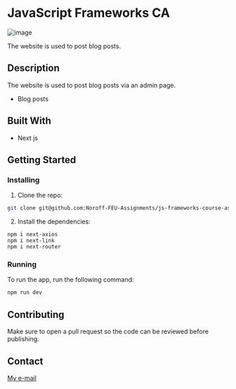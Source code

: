 # JavaScript Frameworks CA

![image](https://i.imgur.com/WoEJgkS.png)

The website is used to post blog posts.

## Description

The website is used to post blog posts via an admin page.

- Blog posts

## Built With

- Next js

## Getting Started

### Installing

1. Clone the repo:

```bash
git clone git@github.com:Noroff-FEU-Assignments/js-frameworks-course-assignment-Relouding
```

2. Install the dependencies:

```
npm i next-axios
npm i next-link
npm i next-router
```

### Running

To run the app, run the following command:

```bash
npm run dev
```

## Contributing

Make sure to open a pull request so the code can be reviewed before publishing.

## Contact

[My e-mail](andreastfroitland@gmail.com)